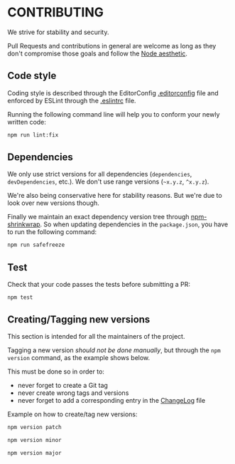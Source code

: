 CONTRIBUTING
============

We strive for stability and security.

Pull Requests and contributions in general are welcome as long as they don't
compromise those goals and follow the
[Node aesthetic](http://substack.net/node_aesthetic).


Code style
----------

Coding style is described through the EditorConfig
[.editorconfig](./.editorconfig) file and enforced by ESLint through the
[.eslintrc](./.eslintrc) file.

Running the following command line will help you to conform your newly written
code:

```bash
npm run lint:fix
```

Dependencies
------------

We only use strict versions for all dependencies (`dependencies`,
`devDependencies`, etc.). We don't use range versions (`~x.y.z`, `^x.y.z`).

We're also being conservative here for stability reasons. But we're due to look
over new versions though.

Finally we maintain an exact dependency version tree through
[npm-shrinkwrap](https://docs.npmjs.com/cli/shrinkwrap).
So when updating dependencies in the `package.json`, you have to run the
following command:

```bash
npm run safefreeze
```


Test
----

Check that your code passes the tests before submitting a PR:

    npm test


Creating/Tagging new versions
-----------------------------

This section is intended for all the maintainers of the project.

Tagging a new version *should not be done manually*,
but through the `npm version` command, as the example shows below.

This must be done so in order to:

* never forget to create a Git tag
* never create wrong tags and versions
* never forget to add a corresponding entry in the [ChangeLog](./ChangeLog)
  file

Example on how to create/tag new versions:

```bash
npm version patch

npm version minor

npm version major
```
